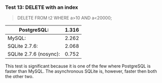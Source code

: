 ### Test 13: DELETE with an index



> DELETE FROM t2 WHERE a\>10 AND a\<20000;



| PostgreSQL: | 1\.316 |
| --- | --- |
| MySQL: | 2\.262 |
| SQLite 2\.7\.6: | 2\.068 |
| SQLite 2\.7\.6 (nosync): | 0\.752 |



This test is significant because it is one of the few where
PostgreSQL is faster than MySQL. The asynchronous SQLite is,
however, faster then both the other two.




